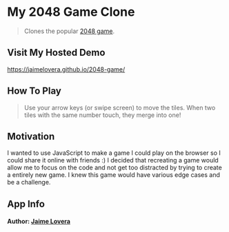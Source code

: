 # My 2048 Game Clone

> Clones the popular [2048 game](https://play2048.co/).

## Visit My Hosted Demo
https://jaimelovera.github.io/2048-game/

## How To Play

> Use your arrow keys (or swipe screen) to move the tiles. When two tiles with the same number touch, they merge into one!



## Motivation
I wanted to use JavaScript to make a game I could play on the browser so I could share it online with friends :) I decided that recreating a game would allow me to focus on the code and not get too distracted by trying to create a entirely new game. I knew this game would have various edge cases and be a challenge.

## App Info

#### Author: [Jaime Lovera](https://www.jaimelovera.com/)